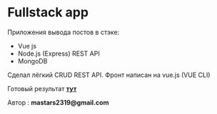 <h1>Fullstack app</h1>
<p>Приложения вывода постов в стэке:</p>
<ul>
    <li>Vue js</li>
    <li>Node.js (Express) REST API</li>
    <li>MongoDB</li>
</ul>
<p>Сделал лёгкий CRUD REST API. Фронт написан на vue.js (VUE CLI)</p>
<p>Готовый результат <strong><a href="https://stenreadyapp.herokuapp.com/" target="_blank">тут</a></strong></p>
<p>Автор : <strong>mastars2319@gmail.com</strong></p>
